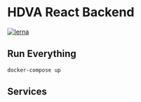 # HDVA React Backend

[![lerna](https://img.shields.io/badge/maintained%20with-lerna-cc00ff.svg)](https://lerna.js.org/)

## Run Everything
`docker-compose up`

## Services
